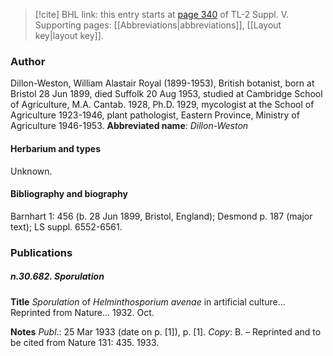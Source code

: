 > [!cite] BHL link: this entry starts at [page 340](https://www.biodiversitylibrary.org/page/33259386) of TL-2 Suppl. V.
> Supporting pages: [[Abbreviations|abbreviations]], [[Layout key|layout key]].

### Author

Dillon-Weston, William Alastair Royal (1899-1953), British botanist, born at Bristol 28 Jun 1899, died Suffolk 20 Aug 1953, studied at Cambridge School of Agriculture, M.A. Cantab. 1928, Ph.D. 1929, mycologist at the School of Agriculture 1923-1946, plant pathologist, Eastern Province, Ministry of Agriculture 1946-1953. 
**Abbreviated name**: *Dillon-Weston*

#### Herbarium and types

Unknown.

#### Bibliography and biography

Barnhart 1: 456 (b. 28 Jun 1899, Bristol, England); Desmond p. 187 (major text); LS suppl. 6552-6561.

### Publications

##### n.30.682. Sporulation

**Title**
*Sporulation* of *Helminthosporium avenae* in artificial culture... Reprinted from Nature... 1932. Oct.

**Notes**
*Publ*.: 25 Mar 1933 (date on p. \[1\]), p. \[1\]. *Copy*: B. – Reprinted and to be cited from Nature 131: 435. 1933.

